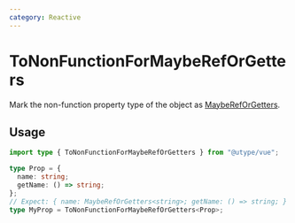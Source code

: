 ```yaml
---
category: Reactive
---
```


# ToNonFunctionForMaybeRefOrGetters

<TypeInfo category="Reactive" />

Mark the non-function property type of the object as [MaybeRefOrGetters](https://vuejs.org/api/utility-types.html#maybereforgetter).

## Usage

```ts twoslash
import type { ToNonFunctionForMaybeRefOrGetters } from "@utype/vue";

type Prop = {
  name: string;
  getName: () => string;
};
// Expect: { name: MaybeRefOrGetters<string>; getName: () => string; } // [!code highlight]
type MyProp = ToNonFunctionForMaybeRefOrGetters<Prop>;
```

